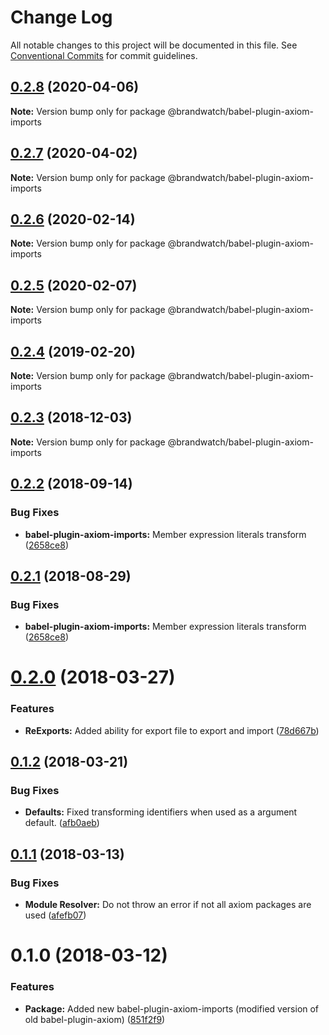 # Change Log

All notable changes to this project will be documented in this file.
See [Conventional Commits](https://conventionalcommits.org) for commit guidelines.

## [0.2.8](https://github.com/BrandwatchLtd/axiom-react/compare/@brandwatch/babel-plugin-axiom-imports@0.2.7...@brandwatch/babel-plugin-axiom-imports@0.2.8) (2020-04-06)

**Note:** Version bump only for package @brandwatch/babel-plugin-axiom-imports





## [0.2.7](https://github.com/BrandwatchLtd/axiom-react/compare/@brandwatch/babel-plugin-axiom-imports@0.2.6...@brandwatch/babel-plugin-axiom-imports@0.2.7) (2020-04-02)

**Note:** Version bump only for package @brandwatch/babel-plugin-axiom-imports





## [0.2.6](https://github.com/BrandwatchLtd/axiom-react/compare/@brandwatch/babel-plugin-axiom-imports@0.2.5...@brandwatch/babel-plugin-axiom-imports@0.2.6) (2020-02-14)

**Note:** Version bump only for package @brandwatch/babel-plugin-axiom-imports





## [0.2.5](https://github.com/BrandwatchLtd/axiom-react/compare/@brandwatch/babel-plugin-axiom-imports@0.2.4...@brandwatch/babel-plugin-axiom-imports@0.2.5) (2020-02-07)

**Note:** Version bump only for package @brandwatch/babel-plugin-axiom-imports





## [0.2.4](https://github.com/tomru/axiom/compare/@brandwatch/babel-plugin-axiom-imports@0.2.3...@brandwatch/babel-plugin-axiom-imports@0.2.4) (2019-02-20)

**Note:** Version bump only for package @brandwatch/babel-plugin-axiom-imports





## [0.2.3](https://github.com/larister/axiom/compare/@brandwatch/babel-plugin-axiom-imports@0.2.2...@brandwatch/babel-plugin-axiom-imports@0.2.3) (2018-12-03)

**Note:** Version bump only for package @brandwatch/babel-plugin-axiom-imports





<a name="0.2.2"></a>
## [0.2.2](https://github.com/lpoulter/axiom/compare/@brandwatch/babel-plugin-axiom-imports@0.2.0...@brandwatch/babel-plugin-axiom-imports@0.2.2) (2018-09-14)


### Bug Fixes

* **babel-plugin-axiom-imports:** Member expression literals transform ([2658ce8](https://github.com/lpoulter/axiom/commit/2658ce8))




<a name="0.2.1"></a>
## [0.2.1](https://github.com/HHogg/axiom/compare/@brandwatch/babel-plugin-axiom-imports@0.2.0...@brandwatch/babel-plugin-axiom-imports@0.2.1) (2018-08-29)


### Bug Fixes

* **babel-plugin-axiom-imports:** Member expression literals transform ([2658ce8](https://github.com/HHogg/axiom/commit/2658ce8))




<a name="0.2.0"></a>
# [0.2.0](https://github.com/HHogg/axiom/compare/@brandwatch/babel-plugin-axiom-imports@0.1.2...@brandwatch/babel-plugin-axiom-imports@0.2.0) (2018-03-27)


### Features

* **ReExports:** Added ability for export file to export and import ([78d667b](https://github.com/HHogg/axiom/commit/78d667b))




<a name="0.1.2"></a>
## [0.1.2](https://github.com/HHogg/axiom/compare/@brandwatch/babel-plugin-axiom-imports@0.1.1...@brandwatch/babel-plugin-axiom-imports@0.1.2) (2018-03-21)


### Bug Fixes

* **Defaults:** Fixed transforming identifiers when used as a argument default. ([afb0aeb](https://github.com/HHogg/axiom/commit/afb0aeb))




<a name="0.1.1"></a>
## [0.1.1](https://github.com/HHogg/axiom/compare/@brandwatch/babel-plugin-axiom-imports@0.1.0...@brandwatch/babel-plugin-axiom-imports@0.1.1) (2018-03-13)


### Bug Fixes

* **Module Resolver:** Do not throw an error if not all axiom packages are used ([afefb07](https://github.com/HHogg/axiom/commit/afefb07))




<a name="0.1.0"></a>
# 0.1.0 (2018-03-12)


### Features

* **Package:** Added new babel-plugin-axiom-imports (modified version of old babel-plugin-axiom) ([851f2f9](https://github.com/HHogg/axiom/commit/851f2f9))
